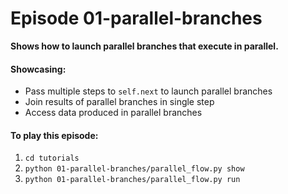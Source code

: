 # Episode 01-parallel-branches

**Shows how to launch parallel branches that execute in parallel.**

#### Showcasing:
- Pass multiple steps to `self.next` to launch parallel branches
- Join results of parallel branches in single step
- Access data produced in parallel branches


#### To play this episode:
1. ```cd tutorials```
2. ```python 01-parallel-branches/parallel_flow.py show```
3. ```python 01-parallel-branches/parallel_flow.py run```



